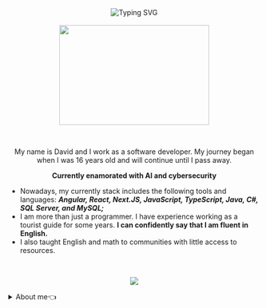 <div align="center"><img src="https://readme-typing-svg.demolab.com?font=League+Spartan&weight=600&size=50&duration=3000&pause=1000&repeat=false&center=true&vCenter=true&color=Ffd700&width=600&lines=Welcome, stranger!🤝" alt="Typing SVG" /></div>
<br style="border: 2px;">

<div align="center">
 <img src="https://media1.giphy.com/media/v1.Y2lkPTc5MGI3NjExNzl5a2htbzMxYmFwMm9lenY1N3pwZmgwaWZlbG5tOXVuZ3N1aDR5dSZlcD12MV9pbnRlcm5hbF9naWZfYnlfaWQmY3Q9Zw/RjLhpZfuvAWef14JR5/source.gif"
  width="300px"
  height="200px"
  />
</div>

&nbsp;


<div align="center">
 <p>My name is David and I work as a software developer. My journey began when I was 16 years old and will continue until I pass away. </p>
 <p><b>Currently enamorated with AI and cybersecurity</b></p>
</div>

- Nowadays, my currently stack includes the following tools and languages: ***Angular, React, Next.JS, JavaScript, TypeScript, Java, C#, SQL Server, and MySQL;***
- I am more than just a programmer. I have experience working as a tourist guide for some years. **I can confidently say that I am fluent in English.**
- I also taught English and math to communities with little access to resources.

<br style="border: 2px; ">
<p align="center"><img src ="https://komarev.com/ghpvc/?username=daviSR99&style=for-the-badge&color=9B870C" /></p>

 <details closed>
<Summary>About me👈</Summary>
 
 ## 📚 GitHub Status
<div align="center" style="vertical-align:top">
  <img width="49%" height="200px" src="https://github-readme-stats-sigma-five.vercel.app/api?username=daviSR99&show_icons=true&include_all_commits=true&count_private=true&title_color=F7EF8A&icon_color=F7EF8A&text_color=E0AA3E&bg_color=ffffff00"/>
  <img width="50%" height="195px" src="https://github-readme-stats-sigma-five.vercel.app/api/top-langs/?username=daviSR99&layout=compact&langs_count=10&title_color=F7EF8A&icon_color=F7EF8A&text_color=E0AA3E&bg_color=ffffff00"/>
</div>

## 💼 Skills
  <div style="display: inline_block" align="center">
  <img height = "50cm" align="center" alt="daviSR99-AngularJS"  src="https://cdn.jsdelivr.net/gh/devicons/devicon/icons/angularjs/angularjs-original.svg"/>
  <img height = "50cm" align="center" alt="daviSR99-htm5"  src="https://cdn.jsdelivr.net/gh/devicons/devicon/icons/html5/html5-original.svg"/>
  <img height = "50cm" align="center" alt="daviSR99-css"  src="https://cdn.jsdelivr.net/gh/devicons/devicon/icons/css3/css3-original.svg"/>
  <img height = "50cm" align="center" alt="daviSR99-JavaScript"  src="https://cdn.jsdelivr.net/gh/devicons/devicon/icons/javascript/javascript-original.svg"/>
  <img height = "50cm" align="center" alt="daviSR99-JAVA" src="https://cdn.jsdelivr.net/gh/devicons/devicon/icons/java/java-original-wordmark.svg"/>
  <img height = "50cm" align="center" alt="daviSR99-dotNet"  src="https://cdn.jsdelivr.net/gh/devicons/devicon/icons/csharp/csharp-original.svg"/>
  <img height = "50cm" align="center" alt="daviSR99-dotNetCore"  src="https://cdn.jsdelivr.net/gh/devicons/devicon/icons/dot-net/dot-net-original-wordmark.svg"/>
  <img height = "50cm" align="center" alt="daviSR99-dotNetCore"  src="https://cdn.jsdelivr.net/gh/devicons/devicon/icons/dotnetcore/dotnetcore-original.svg"/>
  <img height = "50cm" align="center" alt="daviSR99-nodeJS"  src="https://cdn.jsdelivr.net/gh/devicons/devicon/icons/nodejs/nodejs-original-wordmark.svg"/>
  <img height = "50cm" align="center" alt="daviSR99-mySql"  src="https://cdn.jsdelivr.net/gh/devicons/devicon/icons/mysql/mysql-original-wordmark.svg"/>
  <img height = "50cm" align="center" alt="daviSR99-sqlServer"  src="https://cdn.jsdelivr.net/gh/devicons/devicon/icons/microsoftsqlserver/microsoftsqlserver-plain-wordmark.svg"/>                  
</div>

\
&nbsp;

<div align="center"><img src="https://readme-typing-svg.demolab.com?font=League+Spartan&weight=800&size=50&duration=2000&pause=1000&repeat=false&center=true&vCenter=true&color=Ffd700&width=600&lines=バイバイ!👋" alt="Typing SVG"/>
</div>
<br style="border: 2px;">

<div align="center">
 <img src="https://media4.giphy.com/media/v1.Y2lkPTc5MGI3NjExNDh6NGhvNzZkYjMyc3RrcHBlaGl5cnI1ZGE5NGRmcDN6cHZ6empmZCZlcD12MV9pbnRlcm5hbF9naWZfYnlfaWQmY3Q9Zw/QQ53nSN7wmk2jfD215/source.gif"
  width="300px"
  height="200px"
  />
</div>
</details>
